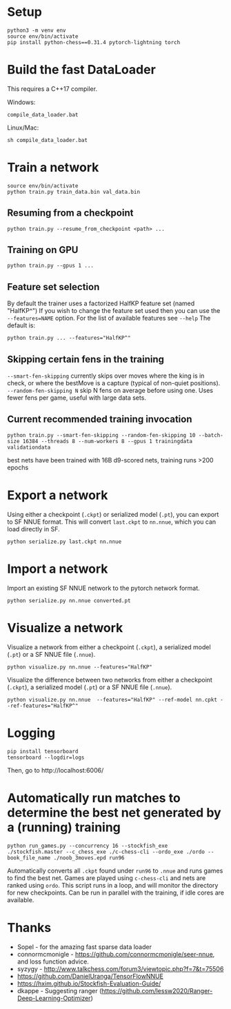 # Setup
```
python3 -m venv env
source env/bin/activate
pip install python-chess==0.31.4 pytorch-lightning torch
```

# Build the fast DataLoader
This requires a C++17 compiler.

Windows:
```
compile_data_loader.bat
```

Linux/Mac:
```
sh compile_data_loader.bat
```

# Train a network

```
source env/bin/activate
python train.py train_data.bin val_data.bin
```

## Resuming from a checkpoint
```
python train.py --resume_from_checkpoint <path> ...
```

## Training on GPU
```
python train.py --gpus 1 ...
```
## Feature set selection
By default the trainer uses a factorized HalfKP feature set (named "HalfKP^")
If you wish to change the feature set used then you can use the `--features=NAME` option. For the list of available features see `--help`
The default is:
```
python train.py ... --features="HalfKP^"
```

## Skipping certain fens in the training

`--smart-fen-skipping` currently skips over moves where the king is in check, or where the bestMove is a capture (typical of non-quiet positions).
`--random-fen-skipping N` skip N fens on average before using one. Uses fewer fens per game, useful with large data sets.

## Current recommended training invocation

```
python train.py --smart-fen-skipping --random-fen-skipping 10 --batch-size 16384 --threads 8 --num-workers 8 --gpus 1 trainingdata validationdata 
```
best nets have been trained with 16B d9-scored nets, training runs >200 epochs



# Export a network

Using either a checkpoint (`.ckpt`) or serialized model (`.pt`),
you can export to SF NNUE format.  This will convert `last.ckpt`
to `nn.nnue`, which you can load directly in SF.
```
python serialize.py last.ckpt nn.nnue
```

# Import a network

Import an existing SF NNUE network to the pytorch network format.
```
python serialize.py nn.nnue converted.pt
```

# Visualize a network

Visualize a network from either a checkpoint (`.ckpt`), a serialized model (`.pt`)
or a SF NNUE file (`.nnue`).
```
python visualize.py nn.nnue --features="HalfKP"
```

Visualize the difference between two networks from either a checkpoint (`.ckpt`), a serialized model (`.pt`)
or a SF NNUE file (`.nnue`).
```
python visualize.py nn.nnue  --features="HalfKP" --ref-model nn.cpkt --ref-features="HalfKP^"
```

# Logging

```
pip install tensorboard
tensorboard --logdir=logs
```
Then, go to http://localhost:6006/

# Automatically run matches to determine the best net generated by a (running) training

```
python run_games.py --concurrency 16 --stockfish_exe ./stockfish.master --c_chess_exe ./c-chess-cli --ordo_exe ./ordo --book_file_name ./noob_3moves.epd run96
```

Automatically converts all `.ckpt` found under `run96` to `.nnue` and runs games to find the best net. Games are played using `c-chess-cli` and nets are ranked using `ordo`.
This script runs in a loop, and will monitor the directory for new checkpoints. Can be run in parallel with the training, if idle cores are available.


# Thanks

* Sopel - for the amazing fast sparse data loader
* connormcmonigle - https://github.com/connormcmonigle/seer-nnue, and loss function advice.
* syzygy - http://www.talkchess.com/forum3/viewtopic.php?f=7&t=75506
* https://github.com/DanielUranga/TensorFlowNNUE
* https://hxim.github.io/Stockfish-Evaluation-Guide/
* dkappe - Suggesting ranger (https://github.com/lessw2020/Ranger-Deep-Learning-Optimizer)
